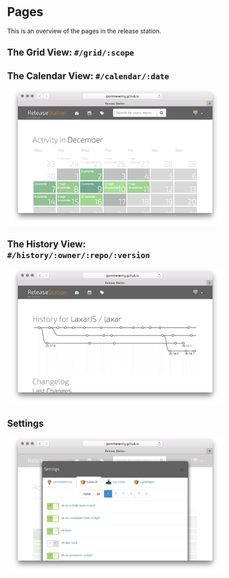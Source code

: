 # Pages

This is an overview of the pages in the release station.

## The Grid View: `#/grid/:scope`

## The Calendar View: `#/calendar/:date`

![screenshot](screenshot-calendar.png)

## The History View: `#/history/:owner/:repo/:version`

![screenshot](screenshot-history.png)

## Settings

![screenshot](screenshot-settings.png)
